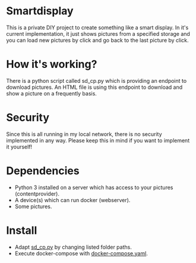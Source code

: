 # Smartdisplay

This is a private DIY project to create something like a smart display. In it's current implementation, it just shows pictures from a specified storage and you can load new pictures by click and go back to the last picture by click.

# How it's working?

There is a python script called sd_cp.py which is providing an endpoint to download pictures. An HTML file is using this endpoint to download and show a picture on a frequently basis.

# Security

Since this is all running in my local network, there is no security implemented in any way. Please keep this in mind if you want to implement it yourself!

# Dependencies

* Python 3 installed on a server which has access to your pictures (contentprovider).
* A device(s) which can run docker (webserver).
* Some pictures.

# Install

* Adapt [sd_cp.py](contentprovider/sd_cp.py) by changing listed folder paths.
* Execute docker-compose with [docker-compose.yaml](docker-compose.yaml).
